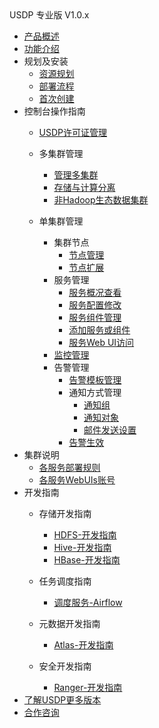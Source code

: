 <div class="sidebar_title icon_"> USDP 专业版 V1.0.x</div>   



* [产品概述](usdpdc/1.0.x/README)
* [功能介绍](usdpdc/1.0.x/release_notes)
* 规划及安装
  * [资源规划](https://docs.ucloud.cn/usdpdc/1.0.x/plan&create/deploy_plan)
  * [部署流程](https://docs.ucloud.cn/usdpdc/1.0.x/plan&create/install)
  * [首次创建](https://docs.ucloud.cn/usdpdc/1.0.x/plan&create/first_create)
* 控制台操作指南
  * [USDP许可证管理](usdpdc/1.0.x/license/license)
  * 多集群管理
  
    * [管理多集群](usdpdc/1.0.x/clusters/clusters)
    * [存储与计算分离](usdpdc/1.0.x/clusters/clusters_separation)
    * [非Hadoop生态数据集群](usdpdc/1.0.x/clusters/clusters_others)
  * 单集群管理
    * 集群节点
      * [节点管理](usdpdc/1.0.x/guide/node)
      * [节点扩展](usdpdc/1.0.x/guide/node_add)
    * 服务管理
      * [服务概况查看](usdpdc/1.0.x/guide/service_state)
      * [服务配置修改](usdpdc/1.0.x/guide/service_config)
      * [服务组件管理](usdpdc/1.0.x/guide/service_component)
      * [添加服务或组件](usdpdc/1.0.x/guide/service_extension)
      * [服务Web UI访问](usdpdc/1.0.x/guide/service_web)
    * [监控管理](usdpdc/1.0.x/guide/monitor)
    * 告警管理
      * [告警模板管理](usdpdc/1.0.x/guide/alarmTemplate)
      * 通知方式管理
        * [通知组](usdpdc/1.0.x/guide/alarmInform_group)
        * [通知对象](usdpdc/1.0.x/guide/alarmInform_object)
        * [邮件发送设置](usdpdc/1.0.x/guide/alarmInform_email)
      * [告警生效](usdpdc/1.0.x/guide/alarmTemplate_work)
* 集群说明
  * [各服务部署规则](usdpdc/1.0.x/cluster_notes/rule)
  * [各服务WebUIs账号](usdpdc/1.0.x/cluster_notes/login)
* 开发指南
   * 存储开发指南
      * [HDFS-开发指南](usdpdc/1.0.x/developer/hdfs)
      * [Hive-开发指南](usdpdc/1.0.x/developer/hive)
      * [HBase-开发指南](usdpdc/1.0.x/developer/hbase)
   
   * 任务调度指南
      * [调度服务-Airflow](usdpdc/1.0.x/developer/airflow)
   
   * 元数据开发指南
      * [Atlas-开发指南](usdpdc/1.0.x/developer/atlas)
   
   * 安全开发指南
      * [Ranger-开发指南](usdpdc/1.0.x/developer/ranger)
* [了解USDP更多版本](usdpdc/component/version)
* [合作咨询](https://spt.ucloud.cn/30001)

